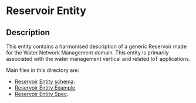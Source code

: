 # Reservoir Entity

## Description
This entity contains a harmonised description of a generic Reservoir made for the Water Network Management domain. This entity is primarily associated with the water management vertical and related IoT applications.

Main files in this directory are:

-   [Reservoir Entity schema](schema.json).
-   [Reservoir Entity Example](example-normalized-ld).
-   [Reservoir Entity Spec](doc/spec.md).
